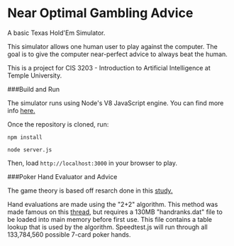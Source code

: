 Near Optimal Gambling Advice
=========================

A basic Texas Hold'Em Simulator. 

This simulator allows one human user to play against the computer. The goal is to give the computer near-perfect advice to always beat the human. 

This is a project for CIS 3203 - Introduction to Artificial Intelligence at Temple University.

###Build and Run 

The simulator runs using Node's V8 JavaScript engine. You can find more info [here.](https://www.nodejs.org) 

Once the repository is cloned, run:

```npm install ```

```node server.js```

Then, load  ```http://localhost:3000``` in your browser to play.


###Poker Hand Evaluator and Advice

The game theory is based off resarch done in this [study.](http://poker.cs.ualberta.ca/publications/IJCAI03.pdf)

Hand evaluations are made using the "2+2" algorithm. This method was made famous on this [thread](http://archives1.twoplustwo.com/showflat.php?Cat=0&Number=8513906&page=0&fpart=6&vc=1), but requires a 130MB "handranks.dat" file to be loaded into main memory before first use. This file contains a table lookup that is used by the algorithm. Speedtest.js will run through all 133,784,560 possible 7-card poker hands. 


